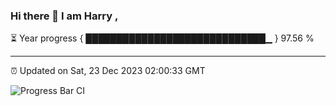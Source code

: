 ### Hi there 👋 I am Harry , 

⏳ Year progress { █████████████████████████████▁ } 97.56 %

---

⏰ Updated on Sat, 23 Dec 2023 02:00:33 GMT

![Progress Bar CI](https://github.com/duykhang68/duykhang68/workflows/Progress%20Bar%20CI/badge.svg)
